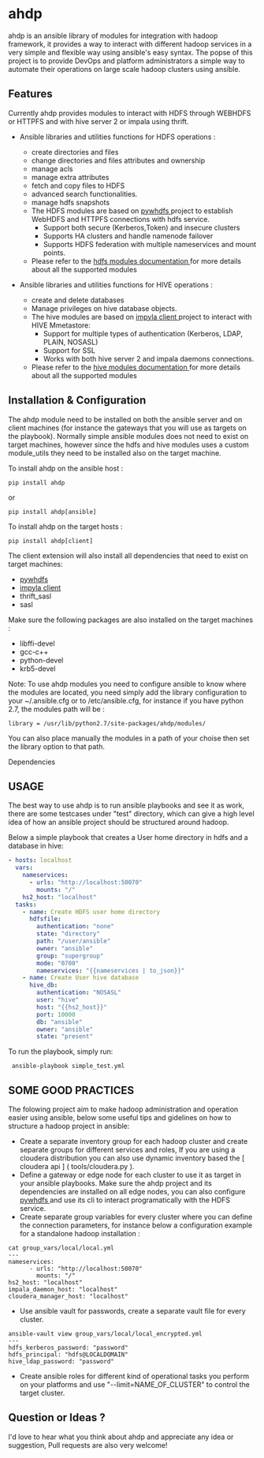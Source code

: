 ahdp
==================================

ahdp is an ansible library of modules for integration with hadoop framework, it provides a way to interact with different hadoop services in a very simple and flexible way using ansible's easy syntax. The popse of this project is to provide DevOps and platform administrators a simple way to automate their operations on large scale hadoop clusters using ansible.

Features
---------------

Currently ahdp provides modules to interact with HDFS through WEBHDFS or HTTPFS and with hive server 2 or impala using thrift.

* Ansible libraries and utilities functions for HDFS operations :
    * create directories and files
    * change directories and files attributes and ownership
    * manage acls
    * manage extra attributes
    * fetch and copy files to HDFS
    * advanced search functionalities.
    * manage hdfs snapshots
    * The HDFS modules are based on [ pywhdfs ](https://github.com/yassineazzouz/pywhdfs) project to establish WebHDFS and HTTPFS connections with hdfs service.
        - Support both secure (Kerberos,Token) and insecure clusters
        - Supports HA clusters and handle namenode failover
        - Supports HDFS federation with multiple nameservices and mount points.
    * Please refer to the [ hdfs modules documentation ](webdocs/web/hdfs-modules-docs.md) for more details about all the supported modules

* Ansible libraries and utilities functions for HIVE operations :
    * create and delete databases
    * Manage privileges on hive database objects.
    * The hive modules are based on [ impyla client ](https://github.com/cloudera/impyla) project to interact with HIVE Mmetastore:
        - Support for multiple types of authentication (Kerberos, LDAP, PLAIN, NOSASL)
        - Support for SSL
        - Works with both hive server 2 and impala daemons connections.
    * Please refer to the [ hive modules documentation ](webdocs/web/hive-modules-docs.md) for more details about all the supported modules


Installation & Configuration
---------------

The ahdp module need to be installed on both the ansible server and on client machines (for instance the gateways that you will use as targets on the playbook). Normally simple ansible modules does not need to exist on target machines, however since the hdfs and hive modules uses a custom module_utils they need to be installed also on the target machine. 

To install ahdp on the ansible host :

```
pip install ahdp
```

or

```
pip install ahdp[ansible]
```

To install ahdp on the target hosts :

```
pip install ahdp[client]
```

The client extension will also install all dependencies that need to exist on target machines:
* [ pywhdfs ](https://github.com/yassineazzouz/pywhdfs)
* [ impyla client ](https://github.com/cloudera/impyla)
* thrift_sasl
* sasl 


Make sure the following packages are also installed on the target machines :
- libffi-devel
- gcc-c++
- python-devel
- krb5-devel

Note:
To use ahdp modules you need to configure ansible to know where the modules are located, you need simply add the library configuration to your ~/.ansible.cfg or to /etc/ansible.cfg, for instance if you have python 2.7, the modules path will be  :

```
library = /usr/lib/python2.7/site-packages/ahdp/modules/
```

You can also place manually the modules in a path of your choise then set the library option to that path.

Dependencies


USAGE
-------

The best way to use ahdp is to run ansible playbooks and see it as work, there are some testcases under "test" directory, which can give a high level idea of how an ansible project should be structured around hadoop.

Below a simple playbook that creates a User home directory in hdfs and a database in hive:

```yml
- hosts: localhost
  vars:
    nameservices:
      - urls: "http://localhost:50070"
        mounts: "/"
    hs2_host: "localhost"
  tasks:
    - name: Create HDFS user home directory
      hdfsfile:
        authentication: "none"
        state: "directory"
        path: "/user/ansible"
        owner: "ansible"
        group: "supergroup"
        mode: "0700"
        nameservices: "{{nameservices | to_json}}"
    - name: Create User hive database
      hive_db:
        authentication: "NOSASL"
        user: "hive"
        host: "{{hs2_host}}"
        port: 10000
        db: "ansible"
        owner: "ansible"
        state: "present"
```

To run the playbook, simply run:

```
 ansible-playbook simple_test.yml
```

SOME GOOD PRACTICES
--------

The folowing project aim to make hadoop administration and operation easier using ansible, below some useful tips and gidelines on how to structure a hadoop project in ansible:

* Create a separate inventory group for each hadoop cluster and create separate groups for different services and roles, If you are using a cloudera distribution you can also use dynamic inventory based the [ cloudera api ] ( tools/cloudera.py ).
* Define a gateway or edge node for each cluster to use it as target in your ansible playbooks. Make sure the ahdp project and its dependencies are installed on all edge nodes, you can also configure [ pywhdfs ](https://github.com/yassineazzouz/pywhdfs) and use its cli to interact programatically with the HDFS service.
* Create separate group variables for every cluster where you can define the connection parameters, for instance below a configuration example for a standalone hadoop installation :
```
cat group_vars/local/local.yml
---
nameservices:
      - urls: "http://localhost:50070"
        mounts: "/"
hs2_host: "localhost"
impala_daemon_host: "localhost"
cloudera_manager_host: "localhost"
```
* Use ansible vault for passwords, create a separate vault file for every cluster.
```
ansible-vault view group_vars/local/local_encrypted.yml
---
hdfs_kerberos_password: "password"
hdfs_principal: "hdfs@LOCALDOMAIN"
hive_ldap_password: "password"
```
* Create ansible roles for different kind of operational tasks you perform on your platforms and use "--limit=NAME_OF_CLUSTER" to control the target cluster.

Question or Ideas ?
------------

I'd love to hear what you think about ahdp and appreciate any idea or suggestion, Pull requests are also very welcome!
